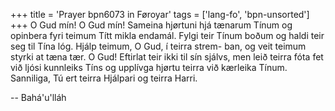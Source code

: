 +++
title = 'Prayer bpn6073 in Føroyar'
tags = ['lang-fo', 'bpn-unsorted']
+++
O Gud mín! O Gud mín! Sameina hjørtuni hjá tænarum Tínum og opinbera fyri teimum Títt mikla endamál. Fylgi teir Tínum boðum og haldi teir seg til Tína lóg. Hjálp teimum, O Gud, í teirra strem- ban, og veit teimum styrki at tæna tær. O Gud! Eftirlat teir ikki til sín sjálvs, men leið teirra fóta fet við ljósi kunnleiks Tíns og upplívga hjørtu teirra við kærleika Tínum. Sanniliga, Tú ert teirra Hjálpari og teirra Harri.

-- Bahá'u'lláh
